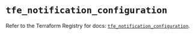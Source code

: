 # `tfe_notification_configuration`

Refer to the Terraform Registry for docs: [`tfe_notification_configuration`](https://registry.terraform.io/providers/hashicorp/tfe/0.69.0/docs/resources/notification_configuration).
